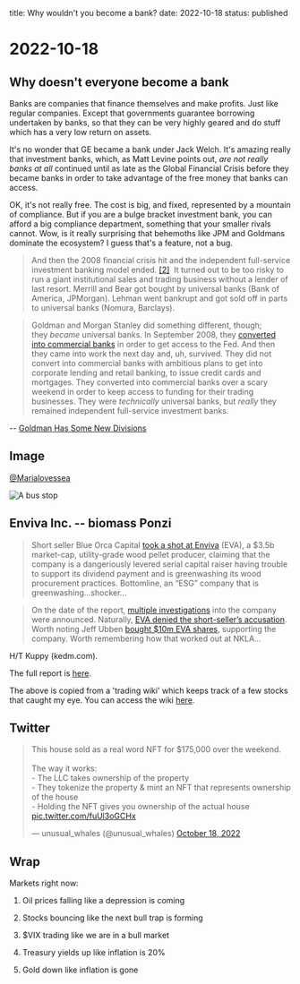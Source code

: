 title: Why wouldn't you become a bank?
date: 2022-10-18
status: published

# 2022-10-18
## Why doesn't everyone become a bank
Banks are companies that finance themselves and make profits. 
Just like regular companies.
Except that governments guarantee borrowing undertaken by banks, so that they can be very highly geared and do stuff which has a very low return on assets.

It's no wonder that GE became a bank under Jack Welch. It's amazing really that investment banks, which, as Matt Levine points out, _are not really banks at all_ continued until as late as the Global Financial Crisis before they became banks in order to take advantage of the free money that banks can access. 

OK, it's not really free. The cost is big, and fixed, represented by a mountain of compliance. But if you are a bulge bracket investment bank, you can afford a big compliance department, something that your smaller rivals cannot. Wow, is it really surprising that behemoths like JPM and Goldmans dominate the ecosystem? I guess that's a feature, not a bug.

> And then the 2008 financial crisis hit and the independent full-service investment banking model ended. [[2]](#footnote-2)  It turned out to be too risky to run a giant institutional sales and trading business without a lender of last resort. Merrill and Bear got bought by universal banks (Bank of America, JPMorgan). Lehman went bankrupt and got sold off in parts to universal banks (Nomura, Barclays).

> Goldman and Morgan Stanley did something different, though; they _became_ universal banks. In September 2008, they [converted into commercial banks](https://link.mail.bloombergbusiness.com/click/29401395.27731/aHR0cHM6Ly93d3cuZ29sZG1hbnNhY2hzLmNvbS9vdXItZmlybS9oaXN0b3J5L21vbWVudHMvMjAwOC1iYW5rLWhvbGRpbmctY29tcGFueS5odG1sIzp-OnRleHQ9R29sZG1hbiUyMFNhY2hzJTIwQW5ub3VuY2VzJTIwSXQlMjBXaWxsJTIwQmVjb21lJTIwYSUyMEJhbmslMjBIb2xkaW5nJTIwQ29tcGFueSwtVGhlbWUlM0ElMjBDbGllbnRzJnRleHQ9SW4lMjBTZXB0ZW1iZXIlMjAyMDA4JTJDJTIwZGF5cyUyMGFmdGVyLGNhcGl0YWwlMkMlMjBsaXF1aWRpdHklMjBhbmQlMjBjb21wZXRpdGl2ZSUyMHBvc2l0aW9uLg/5892dc3ed4cd66c8648b47c9Bd46366d6) in order to get access to the Fed. And then they came into work the next day and, uh, survived. They did not convert into commercial banks with ambitious plans to get into corporate lending and retail banking, to issue credit cards and mortgages. They converted into commercial banks over a scary weekend in order to keep access to funding for their trading businesses. They were _technically_ universal banks, but _really_ they remained independent full-service investment banks.

-- [Goldman Has Some New Divisions](https://www.bloomberg.com/opinion/articles/2022-10-17/goldman-has-some-new-divisions)

## Image
[@Marialovessea](https://twitter.com/Marialovessea/status/1582373570142879744?s=20&t=GB2t-y4ao_ZuJ0ct7mBxrQ)

![A bus stop](https://pbs.twimg.com/media/FfW4URcWAAATw_l?format=jpg&name=large)

## Enviva Inc. -- biomass Ponzi

> Short seller Blue Orca Capital [took a shot at Enviva](https://KEDM.us1.list-manage.com/track/click?u=11e6bf3f8ad8aded7045d2af0&id=7e28a1205a&e=2acb0e81b4) (EVA), a $3.5b market-cap, utility-grade wood pellet producer, claiming that the company is a dangeriously levered serial capital raiser having trouble to support its dividend payment and is greenwashing its wood procurement practices. Bottomline, an “ESG” company that is greenwashing...shocker...  
  
> On the date of the report, [multiple investigations](https://KEDM.us1.list-manage.com/track/click?u=11e6bf3f8ad8aded7045d2af0&id=0c2a688e0f&e=2acb0e81b4) into the company were announced. Naturally, [EVA denied the short-seller’s accusation](https://KEDM.us1.list-manage.com/track/click?u=11e6bf3f8ad8aded7045d2af0&id=81afaaddfc&e=2acb0e81b4). Worth noting Jeff Ubben [bought $10m EVA shares](https://KEDM.us1.list-manage.com/track/click?u=11e6bf3f8ad8aded7045d2af0&id=b689dda326&e=2acb0e81b4), supporting the company. Worth remembering how that worked out at NKLA...

H/T Kuppy (kedm.com).

The full report is [here](https://static1.squarespace.com/static/5a81b554be42d6b09e19fc09/t/6346b1258ad5f2402cf6ad66/1665577256589/Blue+Orca+Short+Enviva+Inc+%28NYSE+EVA%29.pdf).

The above is copied from a 'trading wiki' which keeps track of a few stocks that caught my eye.
You can access the wiki [here](https://github.com/stevehemingway/trading/wiki/$EVA).

## Twitter
<blockquote class="twitter-tweet"><p lang="en" dir="ltr">This house sold as a real word NFT for $175,000 over the weekend.<br><br>The way it works:<br>- The LLC takes ownership of the property<br>- They tokenize the property &amp; mint an NFT that represents ownership of the house<br>- Holding the NFT gives you ownership of the actual house <a href="https://t.co/fuUl3oGCHx">pic.twitter.com/fuUl3oGCHx</a></p>&mdash; unusual_whales (@unusual_whales) <a href="https://twitter.com/unusual_whales/status/1582438467342307328?ref_src=twsrc%5Etfw">October 18, 2022</a></blockquote> <script async src="https://platform.twitter.com/widgets.js" charset="utf-8"></script> 

## Wrap
Markets right now:

1. Oil prices falling like a depression is coming

2. Stocks bouncing like the next bull trap is forming

3. $VIX trading like we are in a bull market

4. Treasury yields up like inflation is 20%

5. Gold down like inflation is gone



